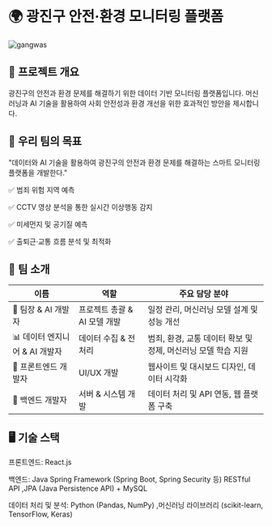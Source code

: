 # 🌍 광진구 안전·환경 모니터링 플랫폼

![gangwas](https://github.com/user-attachments/assets/c302e87f-599a-4a97-a3cd-6647b2935a88)


## 📌 프로젝트 개요
광진구의 안전과 환경 문제를 해결하기 위한 데이터 기반 모니터링 플랫폼입니다. 머신러닝과 AI 기술을 활용하여 사회 안전성과 환경 개선을 위한 효과적인 방안을 제시합니다.

## 🎯 우리 팀의 목표
"데이터와 AI 기술을 활용하여 광진구의 안전과 환경 문제를 해결하는 스마트 모니터링 플랫폼을 개발한다."

✅ 범죄 위험 지역 예측

✅ CCTV 영상 분석을 통한 실시간 이상행동 감지

✅ 미세먼지 및 공기질 예측

✅ 출퇴근·교통 흐름 분석 및 최적화

## 🚀 팀 소개
| 이름 | 역할 | 주요 담당 분야 |
| --- | --- | --- |
| 🏅 팀장 & AI 개발자 | 프로젝트 총괄 & AI 모델 개발 | 일정 관리, 머신러닝 모델 설계 및 성능 개선 |
| 📊 데이터 엔지니어 & AI 개발자 | 데이터 수집 & 전처리 | 범죄, 환경, 교통 데이터 확보 및 정제, 머신러닝 모델 학습 지원 |
| 🎨 프론트엔드 개발자 | UI/UX 개발 | 웹사이트 및 대시보드 디자인, 데이터 시각화 |
| 🔧 백엔드 개발자 | 서버 & 시스템 개발 | 데이터 처리 및 API 연동, 웹 플랫폼 구축 |


## 🖥️ 기술 스택
프론트엔드: React.js

백엔드: Java Spring Framework (Spring Boot, Spring Security 등) RESTful API ,JPA (Java Persistence API) + MySQL

데이터 처리 및 분석: Python (Pandas, NumPy) ,머신러닝 라이브러리 (scikit-learn, TensorFlow, Keras)
